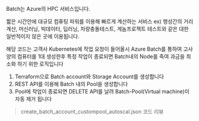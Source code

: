 Batch는 Azure의 HPC 서비스입니다. 

짧은 시간안에 대규모 컴퓨팅 파워를 이용해 빠르게 계산하는 서비스
ex) 행성간의 거리 계산, 머신러닝, 빅데이터, 딥러닝, 차량충돌테스트, 게놈프로젝트 테스트와 같은 대한 일반적이지 않은 곳에 이용됩니다.


해당 코드는 고객사 Kubernetes에 작업 요청이 들어올시 Azure Batch를 통하여 고사양의 컴퓨터를 1대 생성한후 특정 작업이 종료되면 Batch내의 Node를 죽여 과금을 최소화 하기 위한 로직입니다


1. Terraform으로 Batch account와 Storage Account를 생성합니다
2. REST API를 이용해 Batch 내의 Pool을 생성합니다
3. Pool에 작업이 종료되면 DELETE API를 날려 Batch-Pool(Virtual machine)이 자동 제거 됩니다


>create_batch_account_custompool_autoscal.json 코드 리뷰
